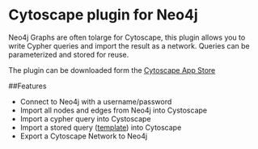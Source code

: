 # Cytoscape plugin for Neo4j

Neo4j Graphs are often tolarge for Cytoscape, this plugin allows you to write Cypher queries and import the result as a network. 
Queries can be parameterized and stored for reuse.  

The plugin can be downloaded form the [Cytoscape App Store](http://apps.cytoscape.org/)

##Features
- Connect to Neo4j with a username/password
- Import all nodes and edges from Neo4j into Cystoscape
- Import a cypher query into Cystoscape
- Import a stored query ([template](doc/template.md)) into Cytoscape
- Export a Cytoscape Network to Neo4j
